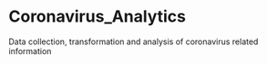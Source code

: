 # Coronavirus_Analytics
Data collection, transformation and analysis of coronavirus related information
